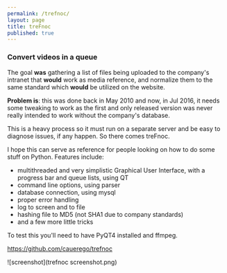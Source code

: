 ```yaml
---
permalink: /trefnoc/
layout: page
title: treFnoc
published: true
---
```



### Convert videos in a queue

The goal **was** gathering a list of files being uploaded to the company's intranet that **would** work as media reference, and normalize them to the same standard which **would** be utilized on the website.

**Problem is**: this was done back in May 2010 and now, in Jul 2016, it needs some tweaking to work as the first and only released version was never really intended to work without the company's database.

This is a heavy process so it must run on a separate server and be easy to diagnose issues, if any happen. So there comes treFnoc.

I hope this can serve as reference for people looking on how to do some stuff on Python. Features include:

- multithreaded and very simplistic Graphical User Interface, with a progress bar and queue lists, using QT
- command line options, using parser
- database connection, using mysql
- proper error handling
- log to screen and to file
- hashing file to MD5 (not SHA1 due to company standards)
- and a few more little tricks

To test this you'll need to have PyQT4 installed and ffmpeg.

https://github.com/cauerego/trefnoc

![screenshot](trefnoc screenshot.png)
